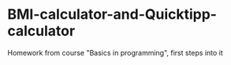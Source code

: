 # BMI-calculator-and-Quicktipp-calculator
Homework from course "Basics in programming", first steps into it
